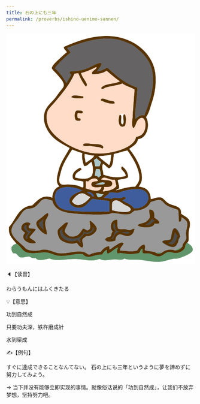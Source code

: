 ```yaml
---
title: 石の上にも三年
permalink: /proverbs/ishino-uenimo-sannen/
---
```


![](/assets/images/proverbs/ishino-uenimo-sannen.png)

🔈【读音】

わらうもんにはふくきたる

💡【意思】

功到自然成

只要功夫深，铁杵磨成针

水到渠成

✍️【例句】

すぐに達成できることなんてない。 石の上にも三年というように夢を諦めずに努力してみよう。

→ 当下并没有能够立即实现的事情。就像俗话说的「功到自然成」，让我们不放弃梦想，坚持努力吧。